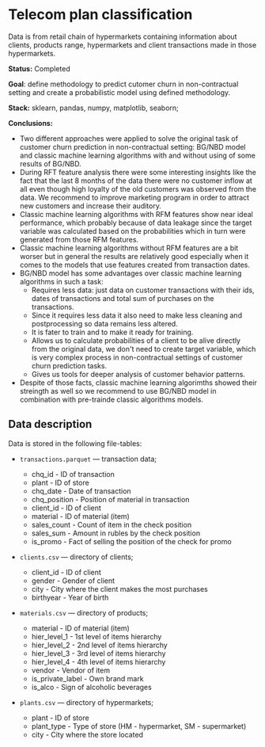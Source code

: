 # Telecom plan classification
Data is from retail chain of hypermarkets containing information about clients, products range, hypermarkets and client transactions made in those hypermarkets.

**Status:** Completed

**Goal**: define methodology to predict cutomer churn in non-contractual setting and create a probabilistic model using defined methodology.

**Stack:** sklearn, pandas, numpy, matplotlib, seaborn;

**Conclusions:**
- Two different approaches were applied to solve the original task of customer churn prediction in non-contractual setting: BG/NBD model and classic machine learning algorithms with and without using of some results of BG/NBD.
- During RFT feature analysis there were some interesting insights like the fact that the last 8 months of the data there were no customer inflow at all even though high loyalty of the old customers was observed from the data. We recommend to improve marketing program in order to attract new customers and increase their auditory.
- Classic machine learning algorithms with RFM features show near ideal performance, which probably because of data leakage since the target variable was calculated based on the probabilities which in turn were generated from those RFM features.
- Classic machine learning algorithms without RFM features are a bit worser but in general the results are relatively good especially when it comes to the models that use features created from transaction dates.
- BG/NBD model has some advantages over classic machine learning algorithms in such a task:
    - Requires less data: just data on customer transactions with their ids, dates of transactions and total sum of purchases on the transactions.
    - Since it requires less data it also need to make less cleaning and postprocessing so data remains less altered.
    - It is fater to train and to make it ready for training.
    - Allows us to calculate probabilities of a client to be alive directly from the original data, we don't need to create target variable, which is very complex process in non-contractual settings of customer churn prediction tasks.
    - Gives us tools for deeper analysis of customer behavior patterns.
- Despite of those facts, classic machine learning algorimths showed their streingth as well so we recommend to use BG/NBD model in combination with pre-trainde classic algorithms models.

## Data description

Data is stored in the following file-tables:

- `transactions.parquet` — transaction data;
    - chq_id - ID of transaction
    - plant - ID of store
    - chq_date - Date of transaction
    - chq_position - Position of material in transaction
    - client_id - ID of client
    - material - ID of material (item)
    - sales_count - Count of item in the check position
    - sales_sum - Amount in rubles by the check position
    - is_promo - Fact of selling the position of the check for promo
    
- `clients.csv` — directory of clients;
    - client_id - ID of client
    - gender - Gender of client
    - city - City where the client makes the most purchases
    - birthyear - Year of birth
    
- `materials.csv` — directory of products;
    - material - ID of material (item)
    - hier_level_1 - 1st level of items hierarchy
    - hier_level_2 - 2nd level of items hierarchy
    - hier_level_3 - 3rd level of items hierarchy
    - hier_level_4 - 4th level of items hierarchy
    - vendor - Vendor of item
    - is_private_label - Own brand mark
    - is_alco - Sign of alcoholic beverages
    
- `plants.csv` — directory of hypermarkets;
    - plant - ID of store
    - plant_type - Type of store (HM - hypermarket, SM - supermarket)
    - city - City where the store located
